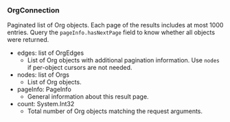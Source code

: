 ### OrgConnection
Paginated list of Org objects. Each page of the results includes at most 1000 entries. Query the `pageInfo.hasNextPage` field to know whether all objects were returned.

- edges: list of OrgEdges
  - List of Org objects with additional pagination information. Use `nodes` if per-object cursors are not needed.
- nodes: list of Orgs
  - List of Org objects.
- pageInfo: PageInfo
  - General information about this result page.
- count: System.Int32
  - Total number of Org objects matching the request arguments.
